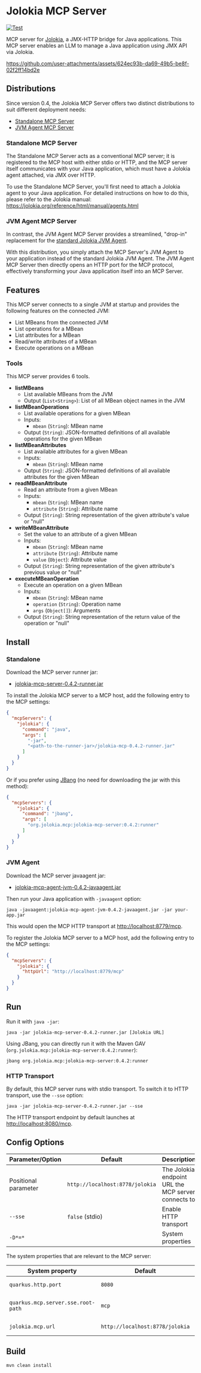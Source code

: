 # Jolokia MCP Server

[![Test](https://github.com/jolokia/jolokia-mcp-server/actions/workflows/test.yaml/badge.svg)](https://github.com/jolokia/jolokia-mcp-server/actions/workflows/test.yaml)

MCP server for [Jolokia](https://jolokia.org/), a JMX-HTTP bridge for Java applications. This MCP server enables an LLM to manage a Java application using JMX API via Jolokia.

<https://github.com/user-attachments/assets/624ec93b-da69-49b5-be8f-02f2ff14bd2e>

## Distributions

Since version 0.4, the Jolokia MCP Server offers two distinct distributions to suit different deployment needs:

- [Standalone MCP Server](#standalone-mcp-server)
- [JVM Agent MCP Server](#jvm-agent-mcp-server)

### Standalone MCP Server

The Standalone MCP Server acts as a conventional MCP server; it is registered to the MCP host with either stdio or HTTP, and the MCP server itself communicates with your Java application, which must have a Jolokia agent attached, via JMX over HTTP.

To use the Standalone MCP Server, you'll first need to attach a Jolokia agent to your Java application. For detailed instructions on how to do this, please refer to the Jolokia manual:
<https://jolokia.org/reference/html/manual/agents.html>

### JVM Agent MCP Server

In contrast, the JVM Agent MCP Server provides a streamlined, "drop-in" replacement for the [standard Jolokia JVM Agent](https://jolokia.org/reference/html/manual/agents.html#agents-jvm).

With this distribution, you simply attach the MCP Server's JVM Agent to your application instead of the standard Jolokia JVM Agent. The JVM Agent MCP Server then directly opens an HTTP port for the MCP protocol, effectively transforming your Java application itself into an MCP Server.

## Features

This MCP server connects to a single JVM at startup and provides the following features on the connected JVM:

- List MBeans from the connected JVM
- List operations for a MBean
- List attributes for a MBean
- Read/write attributes of a MBean
- Execute operations on a MBean

### Tools

This MCP server provides 6 tools.

- **listMBeans**
  - List available MBeans from the JVM
  - Output (`List<String>`): List of all MBean object names in the JVM
- **listMBeanOperations**
  - List available operations for a given MBean
  - Inputs:
    - `mbean` (`String`): MBean name
  - Output (`String`): JSON-formatted definitions of all available operations for the given MBean
- **listMBeanAttributes**
  - List available attributes for a given MBean
  - Inputs:
    - `mbean` (`String`): MBean name
  - Output (`String`): JSON-formatted definitions of all available attributes for the given MBean
- **readMBeanAttribute**
  - Read an attribute from a given MBean
  - Inputs:
    - `mbean` (`String`): MBean name
    - `attribute` (`String`): Attribute name
  - Output (`String`): String representation of the given attribute's value or "null"
- **writeMBeanAttribute**
  - Set the value to an attribute of a given MBean
  - Inputs:
    - `mbean` (`String`): MBean name
    - `attribute` (`String`): Attribute name
    - `value` (`Object`): Attribute value
  - Output (`String`): String representation of the given attribute's previous value or "null"
- **executeMBeanOperation**
  - Execute an operation on a given MBean
  - Inputs:
    - `mbean` (`String`): MBean name
    - `operation` (`String`): Operation name
    - `args` (`Object[]`): Arguments
  - Output (`String`): String representation of the return value of the operation or "null"

## Install

### Standalone

Download the MCP server runner jar:

- [jolokia-mcp-server-0.4.2-runner.jar](https://github.com/jolokia/jolokia-mcp-server/releases/download/v0.4.2/jolokia-mcp-server-0.4.2-runner.jar)

To install the Jolokia MCP server to a MCP host, add the following entry to the MCP settings:

```json
{
  "mcpServers": {
    "jolokia": {
      "command": "java",
      "args": [
        "-jar",
        "<path-to-the-runner-jar>/jolokia-mcp-0.4.2-runner.jar"
      ]
    }
  }
}
```

Or if you prefer using [JBang](https://www.jbang.dev/) (no need for downloading the jar with this method):

```json
{
  "mcpServers": {
    "jolokia": {
      "command": "jbang",
      "args": [
        "org.jolokia.mcp:jolokia-mcp-server:0.4.2:runner"
      ]
    }
  }
}
```

### JVM Agent

Download the MCP server javaagent jar:

- [jolokia-mcp-agent-jvm-0.4.2-javaagent.jar](https://github.com/jolokia/jolokia-mcp-server/releases/download/v0.4.2/jolokia-mcp-agent-jvm-0.4.2-javaagent.jar)

Then run your Java application with `-javaagent` option:

```console
java -javaagent:jolokia-mcp-agent-jvm-0.4.2-javaagent.jar -jar your-app.jar
```

This would open the MCP HTTP transport at <http://localhost:8779/mcp>.

To register the Jolokia MCP server to a MCP host, add the following entry to the MCP settings:

```json
{
  "mcpServers": {
    "jolokia": {
      "httpUrl": "http://localhost:8779/mcp"
    }
  }
}
```

## Run

Run it with `java -jar`:

```console
java -jar jolokia-mcp-server-0.4.2-runner.jar [Jolokia URL]
```

Using JBang, you can directly run it with the Maven GAV (`org.jolokia.mcp:jolokia-mcp-server:0.4.2:runner`):

```console
jbang org.jolokia.mcp:jolokia-mcp-server:0.4.2:runner
```

### HTTP Transport

By default, this MCP server runs with stdio transport. To switch it to HTTP transport, use the `--sse` option:

```console
java -jar jolokia-mcp-server-0.4.2-runner.jar --sse
```

The HTTP transport endpoint by default launches at <http://localhost:8080/mcp>.

## Config Options

| Parameter/Option | Default | Description |
| ---------------- | ------- | ----------- |
| Positional parameter | `http://localhost:8778/jolokia` | The Jolokia endpoint URL the MCP server connects to |
| `--sse` | `false` (stdio) | Enable HTTP transport |
| `-D*=*` | | System properties |

The system properties that are relevant to the MCP server:

| System property | Default | Description |
| --------------- | ------- | ----------- |
| `quarkus.http.port` | `8080` | (SSE) The port for the SSE endpoint |
| `quarkus.mcp.server.sse.root-path` | `mcp` | (SSE) The root path for the SSE endpoint (`http://localhost:8080/mcp/sse`) |
| `jolokia.mcp.url` | `http://localhost:8778/jolokia` | Equivalent to the positional parameter |

## Build

```console
mvn clean install
```
